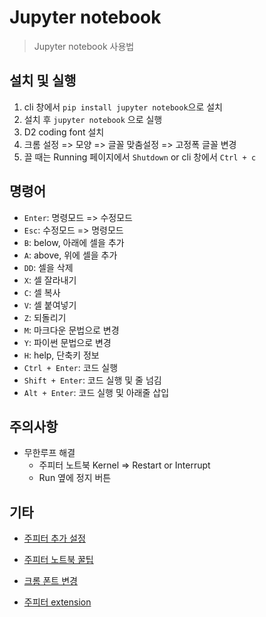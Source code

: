 # Jupyter notebook

> Jupyter notebook 사용법



## 설치 및 실행

1. cli 창에서 `pip install jupyter notebook`으로 설치
2. 설치 후 `jupyter notebook` 으로 실행
3. D2 coding font 설치
4. 크롬 설정 =>  모양 => 글꼴 맞춤설정 => 고정폭 글꼴 변경
5. 끌 때는 Running 페이지에서 `Shutdown` or cli 창에서 `Ctrl + c`



## 명령어

- `Enter`: 명령모드 => 수정모드
- `Esc`: 수정모드 => 명령모드
- `B`: below, 아래에 셀을 추가
- `A`: above, 위에 셀을 추가
- `DD`: 셀을 삭제
- `X`: 셀 잘라내기
- `C`: 셀 복사
- `V`: 셀 붙여넣기
- `Z`: 되돌리기
- `M`: 마크다운 문법으로 변경
- `Y`: 파이썬 문법으로 변경
- `H`: help, 단축키 정보
- `Ctrl + Enter`: 코드 실행
- `Shift + Enter`: 코드 실행 및 줄 넘김
- `Alt + Enter`: 코드 실행 및 아래줄 삽입



## 주의사항

- 무한루프 해결
  - 주피터 노트북 Kernel => Restart or Interrupt
  - Run 옆에 정지 버튼



## 기타

- [주피터 추가 설정](https://www.notion.so/Jupyter-Notebook-02e833ddba874f258e3e39c89cd57445)

- [주피터 노트북 꿀팁](https://john-analyst.medium.com/%EC%A3%BC%ED%94%BC%ED%84%B0-%EB%85%B8%ED%8A%B8%EB%B6%81%EC%9D%98-%EA%BF%80%ED%8C%81%EB%93%A4-4a40d406f07e)
- [크롬 폰트 변경](https://www.notion.so/Google-Chrome-2412c3c5a6764653826b25271e04701c)

- [주피터 extension](https://junpyopark.github.io/Jupyter_Extension/)

